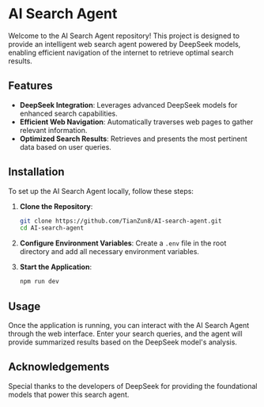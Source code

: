 # AI Search Agent

Welcome to the AI Search Agent repository! This project is designed to provide an intelligent web search agent powered by DeepSeek models, enabling efficient navigation of the internet to retrieve optimal search results.

## Features

- **DeepSeek Integration**: Leverages advanced DeepSeek models for enhanced search capabilities.
- **Efficient Web Navigation**: Automatically traverses web pages to gather relevant information.
- **Optimized Search Results**: Retrieves and presents the most pertinent data based on user queries.

## Installation

To set up the AI Search Agent locally, follow these steps:

1. **Clone the Repository**:
   ```bash
   git clone https://github.com/TianZun8/AI-search-agent.git
   cd AI-search-agent
   ```

2. **Configure Environment Variables**:
   Create a `.env` file in the root directory and add all necessary environment variables.

3. **Start the Application**:
   ```bash
   npm run dev
   ```

## Usage

Once the application is running, you can interact with the AI Search Agent through the web interface. Enter your search queries, and the agent will provide summarized results based on the DeepSeek model's analysis.

## Acknowledgements

Special thanks to the developers of DeepSeek for providing the foundational models that power this search agent.
